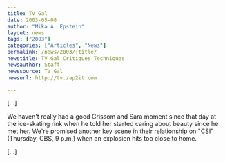 ```yaml
---
title: TV Gal
date: 2003-05-08
author: "Mika A. Epstein"
layout: news
tags: ["2003"]
categories: ["Articles", "News"]
permalink: /news/2003/:title/
newstitle: TV Gal Critiques Techniques  
newsauthor: Staff  
newssource: TV Gal  
newsurl: http://tv.zap2it.com  

---
```


[...]

We haven't really had a good Grissom and Sara moment since that day at the ice-skating rink when he told her started caring about beauty since he met her. We're promised another key scene in their relationship on "CSI" (Thursday, CBS, 9 p.m.) when an explosion hits too close to home. 

[...]

